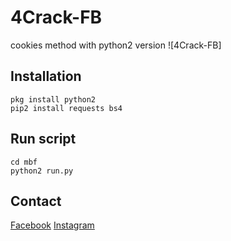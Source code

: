 # 4Crack-FB

cookies method with python2 version
![4Crack-FB]

## Installation
```
pkg install python2
pip2 install requests bs4
```

## Run script
```
cd mbf
python2 run.py
```

## Contact
[Facebook](https://www.facebook.com/fathur.246)
[Instagram](https://www.instagram.com/fathur.246)
